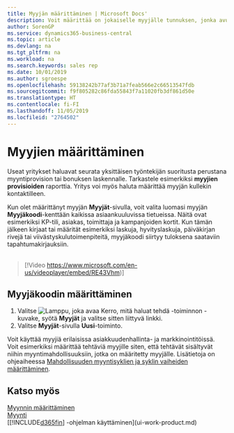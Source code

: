 ```yaml
---
title: Myyjän määrittäminen | Microsoft Docs'
description: Voit määrittää on jokaiselle myyjälle tunnuksen, jonka avulla voidaan seurata yksittäisen myyjän tuloksia tai määrittää kontaktille myyjän.
author: SorenGP
ms.service: dynamics365-business-central
ms.topic: article
ms.devlang: na
ms.tgt_pltfrm: na
ms.workload: na
ms.search.keywords: sales rep
ms.date: 10/01/2019
ms.author: sgroespe
ms.openlocfilehash: 59138242b77af3b71a7feab566e2c66513547fdb
ms.sourcegitcommit: f9f805282c86fda55843f7a11020fb3df861d50e
ms.translationtype: HT
ms.contentlocale: fi-FI
ms.lasthandoff: 11/05/2019
ms.locfileid: "2764502"
---
```

# <a name="set-up-salespeople"></a>Myyjien määrittäminen
Useat yritykset haluavat seurata yksittäisen työntekijän suoritusta perustana myyntiprovision tai bonuksen laskennalle. Tarkastele esimerkiksi **myyjien provisioiden** raporttia. Yritys voi myös haluta määrittää myyjän kullekin kontaktilleen.

Kun olet määrittänyt myyjän **Myyjät**-sivulla, voit valita luomasi myyjän **Myyjäkoodi**-kenttään kaikissa asiaankuuluvissa tietueissa. Näitä ovat esimerkiksi KP-tili, asiakas, toimittaja ja kampanjoiden kortit. Kun tämän jälkeen kirjaat tai määrität esimerkiksi laskuja, hyvityslaskuja, päiväkirjan rivejä tai viivästyskulutoimenpiteitä, myyjäkoodi siirtyy tuloksena saataviin tapahtumakirjauksiin.
<br><br>  
> [!Video https://www.microsoft.com/en-us/videoplayer/embed/RE43Vhm)]

## <a name="to-set-up-a-salesperson-code"></a>Myyjäkoodin määrittäminen
1. Valitse ![Lamppu, joka avaa Kerro, mitä haluat tehdä -toiminnon](media/ui-search/search_small.png "Kerro, mitä haluat tehdä") -kuvake, syötä **Myyjät** ja valitse sitten liittyvä linkki.
2. Valitse **Myyjät**-sivulla **Uusi**-toiminto.

Voit käyttää myyjiä erilaisissa asiakkuudenhallinta- ja markkinointitöissä. Voit esimerkiksi määrittää tehtäviä myyjille siten, että tehtävät sisältyvät niihin myyntimahdollisuuksiin, jotka on määritetty myyjälle. Lisätietoja on ohjeaiheessa [Mahdollisuuden myyntisyklien ja syklin vaiheiden määrittäminen](marketing-how-setup-opportunity-sales-cycles-stages.md).

## <a name="see-also"></a>Katso myös
[Myynnin määrittäminen](sales-setup-sales.md)  
[Myynti](sales-manage-sales.md)  
[[!INCLUDE[d365fin](includes/d365fin_md.md)] -ohjelman käyttäminen](ui-work-product.md)  
